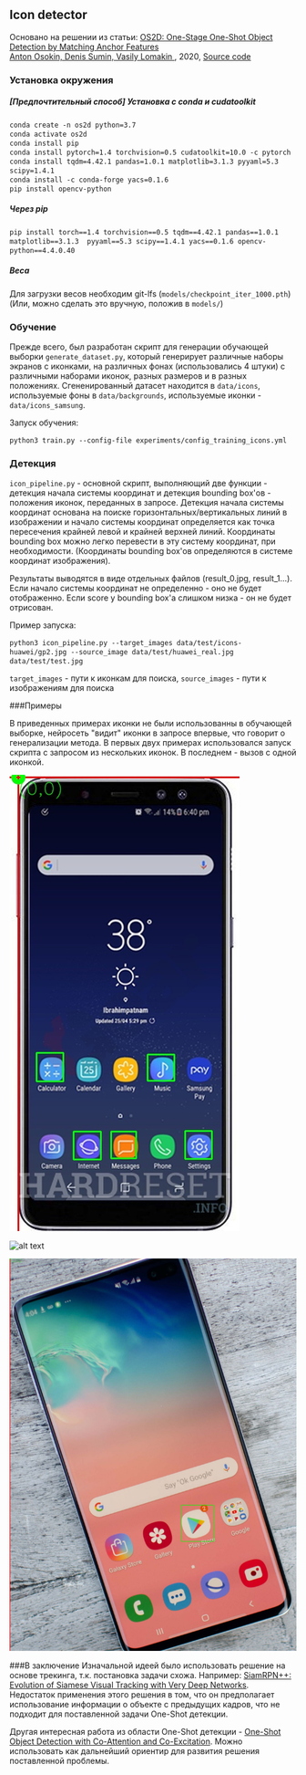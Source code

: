 ## Icon detector

Основано на решении из статьи:  [OS2D: One-Stage One-Shot Object Detection by Matching Anchor Features  
Anton Osokin, Denis Sumin, Vasily Lomakin  ](https://arxiv.org/pdf/2003.06800.pdf), 2020,
[Source code](https://github.com/aosokin/os2d)

### Установка окружения
##### [Предпочтительный способ] Установка с conda и cudatoolkit
```
conda create -n os2d python=3.7
conda activate os2d
conda install pip
conda install pytorch=1.4 torchvision=0.5 cudatoolkit=10.0 -c pytorch
conda install tqdm=4.42.1 pandas=1.0.1 matplotlib=3.1.3 pyyaml=5.3 scipy=1.4.1
conda install -c conda-forge yacs=0.1.6
pip install opencv-python
```
##### Через pip
```
pip install torch==1.4 torchvision==0.5 tqdm==4.42.1 pandas==1.0.1 matplotlib==3.1.3  pyyaml==5.3 scipy==1.4.1 yacs==0.1.6 opencv-python==4.4.0.40 
```
##### Веса
Для загрузки весов необходим git-lfs (`models/checkpoint_iter_1000.pth`)
(Или, можно сделать это вручную, положив в `models/`)

### Обучение
Прежде всего, был разработан скрипт для генерации обучающей выборки `generate_dataset.py`,
который генерирует различные наборы экранов с иконками, на различных фонах (использовались 4 штуки)
с различными наборами иконок, разных размеров и в разных положениях.
Сгененированный датасет находится в `data/icons`, используемые фоны в `data/backgrounds`,
используемые иконки - `data/icons_samsung`.

Запуск обучения:
```
python3 train.py --config-file experiments/config_training_icons.yml
``` 

### Детекция
`icon_pipeline.py` - основной скрипт, выполняющий две функции - 
детекция начала системы координат и детекция bounding box'ов - положения иконок, переданных в запросе.
Детекция начала системы координат основана на поиске горизонтальных/вертикальных линий в изображении и 
начало системы координат определяется как точка пересечения крайней левой и крайней верхней линий.
Координаты bounding box можно легко перевести в эту систему координат, при необходимости.
(Координаты bounding box'ов определяются в системе координат изображения).

Результаты выводятся в виде отдельных файлов (result_0.jpg, result_1...).
Если начало системы координат не определенно - оно не будет отображенно.
Если score у bounding box'a слишком низка - он не будет отрисован.

Пример запуска:
```
python3 icon_pipeline.py --target_images data/test/icons-huawei/gp2.jpg --source_image data/test/huawei_real.jpg data/test/test.jpg
```
`target_images` - пути к иконкам для поиска,
`source_images` - пути к изображениям для поиска

###Примеры

В приведенных примерах иконки не были использованны в обучающей выборке, 
нейросеть "видит" иконки в запросе впервые,
что говорит о генерализации метода.
В первых двух примерах использовался запуск скрипта с запросом из нескольких иконок.
В последнем - вызов с одной иконкой.

![alt text](result_samsung.jpg) 

![alt text](result_real.jpg) 

![alt text](result_1.jpg) 

###В заключение
Изначальной идеей было использовать решение на основе трекинга, т.к. постановка задачи схожа. Например:
[SiamRPN++: Evolution of Siamese Visual Tracking with Very Deep Networks](https://arxiv.org/pdf/1812.11703v1.pdf).
Недостаток применения этого решения в том, что он предполагает использование информации о объекте с предыдущих кадров,
 что не подходит для поставленной задачи One-Shot детекции.

Другая интересная работа из области One-Shot детекции - 
[One-Shot Object Detection with Co-Attention and Co-Excitation](https://arxiv.org/pdf/1911.12529.pdf). 
Можно использовать как дальнейший ориентир для развития решения поставленной проблемы.